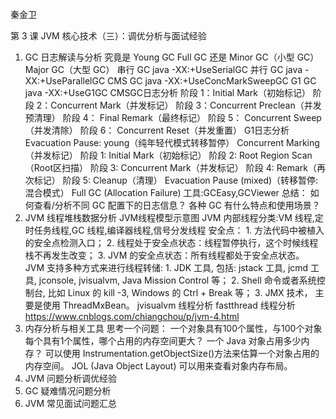秦金卫

第 3 课 JVM 核心技术（三）：调优分析与面试经验
1. GC 日志解读与分析
   究竟是 Young GC Full GC
   还是 Minor GC（小型 GC） Major GC（大型 GC）
   串行 GC java -XX:+UseSerialGC
   并行 GC java -XX:+UseParallelGC
   CMS GC java -XX:+UseConcMarkSweepGC
   G1 GC java -XX:+UseG1GC
   CMSGC日志分析
       阶段 1：Initial Mark（初始标记）
       阶段 2：Concurrent Mark（并发标记）
       阶段 3：Concurrent Preclean（并发预清理）
       阶段 4： Final Remark（最终标记）
       阶段 5： Concurrent Sweep（并发清除）
       阶段 6： Concurrent Reset（并发重置）
   G1日志分析
       Evacuation Pause: young（纯年轻代模式转移暂停）
       Concurrent Marking（并发标记）
       阶段 1: Initial Mark（初始标记）
       阶段 2: Root Region Scan（Root区扫描）
       阶段 3: Concurrent Mark（并发标记）
       阶段 4: Remark（再次标记）
       阶段 5: Cleanup（清理）
       Evacuation Pause (mixed)（转移暂停: 混合模式）
       Full GC (Allocation Failure)
   工具:GCEasy,GCViewer
   总结：
        如何查看/分析不同 GC 配置下的日志信息？
        各种 GC 有什么特点和使用场景？
2. JVM 线程堆栈数据分析
   JVM线程模型示意图
   JVM 内部线程分类:VM 线程,定时任务线程,GC 线程,编译器线程,信号分发线程
   安全点：
        1. 方法代码中被植入的安全点检测入口；
        2. 线程处于安全点状态：线程暂停执行，这个时候线程栈不再发生改变；
        3. JVM 的安全点状态：所有线程都处于安全点状态。
   JVM 支持多种方式来进行线程转储:
        1. JDK 工具, 包括: jstack 工具, jcmd 工具, jconsole, jvisualvm, Java Mission Control 等；
        2. Shell 命令或者系统控制台, 比如 Linux 的 kill -3, Windows 的 Ctrl + Break 等；
        3. JMX 技术， 主要是使用 ThreadMxBean。
   jvisualvm 线程分析
   fastthread 线程分析
   https://www.cnblogs.com/chiangchou/p/jvm-4.html
3. 内存分析与相关工具
   思考一个问题：
        一个对象具有100个属性，与100个对象每个具有1个属性，哪个占用的内存空间更大？
   一个 Java 对象占用多少内存？
        可以使用 Instrumentation.getObjectSize()方法来估算一个对象占用的内存空间。
        JOL (Java Object Layout) 可以用来查看对象内存布局。
4. JVM 问题分析调优经验
5. GC 疑难情况问题分析
6. JVM 常见面试问题汇总







